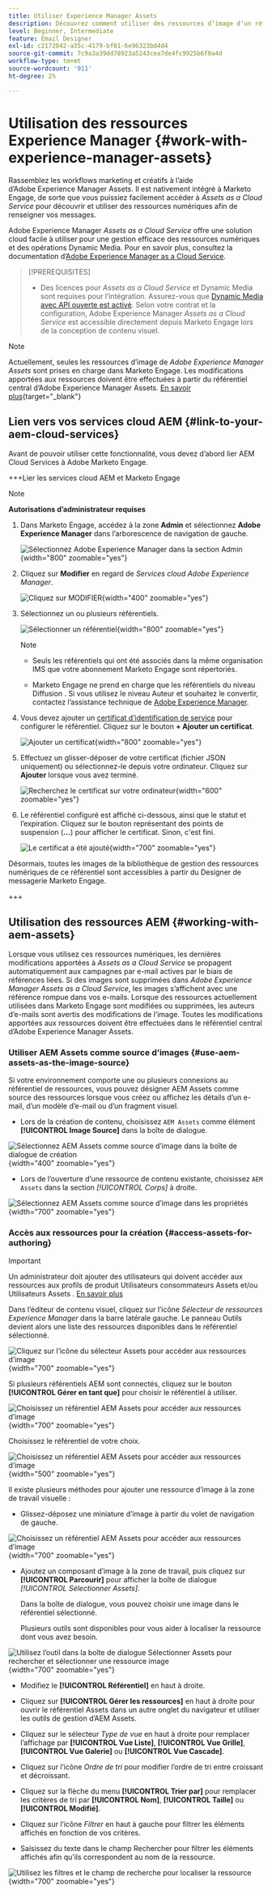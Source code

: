 ```yaml
---
title: Utiliser Experience Manager Assets
description: Découvrez comment utiliser des ressources d’image d’un référentiel AEM Assets connecté lors de la création de contenu dans Adobe Marketo Engage.
level: Beginner, Intermediate
feature: Email Designer
exl-id: c2172042-a35c-4179-bf81-6e96323bd4d4
source-git-commit: 7c9a3a39dd78923a5243cea7de4fc9925b6f0a4d
workflow-type: tm+mt
source-wordcount: '911'
ht-degree: 2%

---
```


# Utilisation des ressources Experience Manager {#work-with-experience-manager-assets}

Rassemblez les workflows marketing et créatifs à l’aide d’Adobe Experience Manager Assets. Il est nativement intégré à Marketo Engage, de sorte que vous puissiez facilement accéder à _Assets as a Cloud Service_ pour découvrir et utiliser des ressources numériques afin de renseigner vos messages.

Adobe Experience Manager _Assets as a Cloud Service_ offre une solution cloud facile à utiliser pour une gestion efficace des ressources numériques et des opérations Dynamic Media. Pour en savoir plus, consultez la documentation d’[Adobe Experience Manager as a Cloud Service](https://experienceleague.adobe.com/fr/docs/experience-manager-cloud-service/content/assets/overview).

>[!PREREQUISITES]
>
>* Des licences pour _Assets as a Cloud Service_ et Dynamic Media sont requises pour l’intégration. Assurez-vous que [Dynamic Media avec API ouverte est activé](https://experienceleague.adobe.com/fr/docs/experience-manager-cloud-service/content/assets/dynamicmedia/dynamic-media-open-apis/dynamic-media-open-apis-overview#enable-dynamic-media-open-apis). Selon votre contrat et la configuration, Adobe Experience Manager _Assets as a Cloud Service_ est accessible directement depuis Marketo Engage lors de la conception de contenu visuel.

>[!NOTE]
>
>Actuellement, seules les ressources d’image de _Adobe Experience Manager Assets_ sont prises en charge dans Marketo Engage. Les modifications apportées aux ressources doivent être effectuées à partir du référentiel central d’Adobe Experience Manager Assets. [En savoir plus](https://experienceleague.adobe.com/fr/docs/experience-manager-cloud-service/content/assets/manage/manage-digital-assets){target="_blank"}

## Lien vers vos services cloud AEM {#link-to-your-aem-cloud-services}

Avant de pouvoir utiliser cette fonctionnalité, vous devez d’abord lier AEM Cloud Services à Adobe Marketo Engage.

+++Lier les services cloud AEM et Marketo Engage

>[!NOTE]
>
>**Autorisations d’administrateur requises**

1. Dans Marketo Engage, accédez à la zone **Admin** et sélectionnez **Adobe Experience Manager** dans l’arborescence de navigation de gauche.

   ![Sélectionnez Adobe Experience Manager dans la section Admin](assets/access-the-ai-assistant-content-accelerator-1.png){width="800" zoomable="yes"}

1. Cliquez sur **Modifier** en regard de _Services cloud Adobe Experience Manager_.

   ![Cliquez sur MODIFIER](assets/access-the-ai-assistant-content-accelerator-2.png){width="400" zoomable="yes"}

1. Sélectionnez un ou plusieurs référentiels.

   ![Sélectionner un référentiel](assets/access-the-ai-assistant-content-accelerator-3.png){width="800" zoomable="yes"}

   >[!NOTE]
   >
   >* Seuls les référentiels qui ont été associés dans la même organisation IMS que votre abonnement Marketo Engage sont répertoriés.
   >
   >* Marketo Engage ne prend en charge que les référentiels du niveau Diffusion . Si vous utilisez le niveau Auteur et souhaitez le convertir, contactez l’assistance technique de [Adobe Experience Manager](https://experienceleague.adobe.com/fr/docs/experience-manager-cloud-manager/content/overview/help-resources).

1. Vous devez ajouter un [certificat d’identification de service](https://experienceleague.adobe.com/fr/docs/experience-manager-learn/getting-started-with-aem-headless/authentication/service-credentials) pour configurer le référentiel. Cliquez sur le bouton **+ Ajouter un certificat**.

   ![Ajouter un certificat](assets/access-the-ai-assistant-content-accelerator-4.png){width="800" zoomable="yes"}

1. Effectuez un glisser-déposer de votre certificat (fichier JSON uniquement) ou sélectionnez-le depuis votre ordinateur. Cliquez sur **Ajouter** lorsque vous avez terminé.

   ![Recherchez le certificat sur votre ordinateur](assets/access-the-ai-assistant-content-accelerator-5.png){width="600" zoomable="yes"}

1. Le référentiel configuré est affiché ci-dessous, ainsi que le statut et l’expiration. Cliquez sur le bouton représentant des points de suspension (**...**) pour afficher le certificat. Sinon, c&#39;est fini.

   ![Le certificat a été ajouté](assets/access-the-ai-assistant-content-accelerator-6.png){width="700" zoomable="yes"}

Désormais, toutes les images de la bibliothèque de gestion des ressources numériques de ce référentiel sont accessibles à partir du Designer de messagerie Marketo Engage.

+++

## Utilisation des ressources AEM {#working-with-aem-assets}

Lorsque vous utilisez ces ressources numériques, les dernières modifications apportées à _Assets as a Cloud Service_ se propagent automatiquement aux campagnes par e-mail actives par le biais de références liées. Si des images sont supprimées dans _Adobe Experience Manager Assets as a Cloud Service_, les images s’affichent avec une référence rompue dans vos e-mails. Lorsque des ressources actuellement utilisées dans Marketo Engage sont modifiées ou supprimées, les auteurs d’e-mails sont avertis des modifications de l’image. Toutes les modifications apportées aux ressources doivent être effectuées dans le référentiel central d’Adobe Experience Manager Assets.

### Utiliser AEM Assets comme source d’images {#use-aem-assets-as-the-image-source}

Si votre environnement comporte une ou plusieurs connexions au référentiel de ressources, vous pouvez désigner AEM Assets comme source des ressources lorsque vous créez ou affichez les détails d’un e-mail, d’un modèle d’e-mail ou d’un fragment visuel.

* Lors de la création de contenu, choisissez `AEM Assets` comme élément **[!UICONTROL Image Source]** dans la boîte de dialogue.

![Sélectionnez AEM Assets comme source d’image dans la boîte de dialogue de création](assets/work-with-experience-manager-assets-1.png){width="400" zoomable="yes"}

* Lors de l’ouverture d’une ressource de contenu existante, choisissez `AEM Assets` dans la section _[!UICONTROL Corps]_ à droite.

![Sélectionnez AEM Assets comme source d’image dans les propriétés](assets/work-with-experience-manager-assets-2.png){width="700" zoomable="yes"}

### Accès aux ressources pour la création {#access-assets-for-authoring}

>[!IMPORTANT]
>
>Un administrateur doit ajouter des utilisateurs qui doivent accéder aux ressources aux profils de produit Utilisateurs consommateurs Assets et/ou Utilisateurs Assets . [En savoir plus](https://experienceleague.adobe.com/fr/docs/experience-manager-cloud-service/content/security/ims-support#managing-products-and-user-access-in-admin-console)

Dans l’éditeur de contenu visuel, cliquez sur l’icône _Sélecteur de ressources Experience Manager_ dans la barre latérale gauche. Le panneau Outils devient alors une liste des ressources disponibles dans le référentiel sélectionné.

![Cliquez sur l’icône du sélecteur Assets pour accéder aux ressources d’image](assets/work-with-experience-manager-assets-3.png){width="700" zoomable="yes"}

Si plusieurs référentiels AEM sont connectés, cliquez sur le bouton **[!UICONTROL Gérer en tant que]** pour choisir le référentiel à utiliser.

![Choisissez un référentiel AEM Assets pour accéder aux ressources d’image](assets/work-with-experience-manager-assets-4.png){width="700" zoomable="yes"}

Choisissez le référentiel de votre choix.

![Choisissez un référentiel AEM Assets pour accéder aux ressources d’image](assets/work-with-experience-manager-assets-5.png){width="500" zoomable="yes"}

Il existe plusieurs méthodes pour ajouter une ressource d’image à la zone de travail visuelle :

* Glissez-déposez une miniature d’image à partir du volet de navigation de gauche.

![Choisissez un référentiel AEM Assets pour accéder aux ressources d’image](assets/work-with-experience-manager-assets-6.png){width="700" zoomable="yes"}

* Ajoutez un composant d’image à la zone de travail, puis cliquez sur **[!UICONTROL Parcourir]** pour afficher la boîte de dialogue _[!UICONTROL Sélectionner Assets]_.

  Dans la boîte de dialogue, vous pouvez choisir une image dans le référentiel sélectionné.

  Plusieurs outils sont disponibles pour vous aider à localiser la ressource dont vous avez besoin.

![Utilisez l’outil dans la boîte de dialogue Sélectionner Assets pour rechercher et sélectionner une ressource image](assets/work-with-experience-manager-assets-7.png){width="700" zoomable="yes"}

* Modifiez le **[!UICONTROL Référentiel]** en haut à droite.

* Cliquez sur **[!UICONTROL Gérer les ressources]** en haut à droite pour ouvrir le référentiel Assets dans un autre onglet du navigateur et utiliser les outils de gestion d’AEM Assets.

* Cliquez sur le sélecteur _Type de vue_ en haut à droite pour remplacer l’affichage par **[!UICONTROL Vue Liste]**, **[!UICONTROL Vue Grille]**, **[!UICONTROL Vue Galerie]** ou **[!UICONTROL Vue Cascade]**.

* Cliquez sur l’icône _Ordre de tri_ pour modifier l’ordre de tri entre croissant et décroissant.

* Cliquez sur la flèche du menu **[!UICONTROL Trier par]** pour remplacer les critères de tri par **[!UICONTROL Nom]**, **[!UICONTROL Taille]** ou **[!UICONTROL Modifié]**.

* Cliquez sur l’icône _Filtrer_ en haut à gauche pour filtrer les éléments affichés en fonction de vos critères.

* Saisissez du texte dans le champ Rechercher pour filtrer les éléments affichés afin qu’ils correspondent au nom de la ressource.

![Utilisez les filtres et le champ de recherche pour localiser la ressource](assets/work-with-experience-manager-assets-8.png){width="700" zoomable="yes"}
